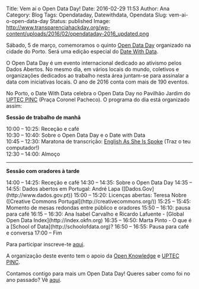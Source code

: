 Title: Vem aí o Open Data Day!
Date: 2016-02-29 11:53
Author: Ana
Category: Blog
Tags: Opendataday, Datewithdata, Opendata
Slug: vem-ai-o-open-data-day
Status: published
Image: http://www.transparenciahackday.org/wp-content/uploads/2016/02/opendataday-2016_updated.png

Sábado, 5 de março, comemoramos o quinto [Open Data Day](http://opendataday.org/) organizado na cidade do Porto. Será uma edição especial do [Date With Data](http://datewithdata.pt).

O Open Data Day é um evento internacional dedicado ao ativismo pelos Dados Abertos. No mesmo dia, em vários locais do mundo, coletivos e organizações dedicados ao trabalho nesta área juntam-se para assinalar a data com iniciativas locais. O ano de 2016 conta com mais de 190 eventos.

No Porto, o Date With Data celebra o Open Data Day no Pavilhão Jardim do [UPTEC PINC](http://uptec.up.pt/uptec/polo-das-industrias-criativas) (Praça Coronel Pacheco). O programa do dia está organizado assim:

**Sessão de trabalho de manhã**

10:00 – 10:25: Receção e café  
10:30 – 10:40: Sobre o Open Data Day e o Date with Data  
10:45 – 12:30: Maratona de transcrição: [English As She Is Spoke](https://pt.wikipedia.org/wiki/English_As_She_Is_Spoke) (Traz o teu computador!)  
12:30 – 14:00: Almoço

------------------------------------------------------------------------

**Sessão com oradores à tarde**

</p>
14:00 – 14:25: Receção e café  
14:30 – 14:35: Sobre o Open Data Day  
14:35 – 14:55: Dados abertos em Portugal: André Lapa ([Dados.Gov](http://www.dados.gov.pt))  
15:00 – 15:20: Licenças abertas: Teresa Nobre ([Creative Commons Portugal](http://creativecommons.org/))  
15:25 – 15:45: Momento de mesas redondas entre público e oradores  
15:50 – 16:10: pausa para café  
16:15 – 16:30: Ana Isabel Carvalho e Ricardo Lafuente - [Global Open Data Index](http://index.okfn.org)  
16:35 – 16:50: Marta Pinto - O que é a [School of Data](http://schoolofdata.org)?  
16:50 – 16:55: Pausa para café e conversa  
17:00 – Fim

Para participar inscreve-te [aqui](https://www.eventbrite.com/e/international-open-data-day-porto-tickets-22339173068).

A organização deste evento tem o apoio da [Open Knowledge](http://okfn.org/) e [UPTEC PINC](http://uptec.up.pt/uptec/polo-das-industrias-criativas).

Contamos contigo para mais um Open Data Day! Queres saber como foi no ano passado? Vê [aqui](http://www.transparenciahackday.org/2015/03/open-data-day-2015-o-rescaldo/).
